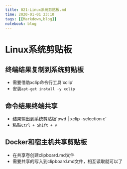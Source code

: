 ```yaml
---
title: 021-Linux系统剪贴板.md
time: 2020-01-01 23:10
tags: [[Markdown,blog]]
notebook: blog
---
```


# Linux系统剪贴板


## 终端结果复制到系统剪贴板

- 需要借助xclip命令行工具'xclip'
- 安装`apt-get install -y xclip`

## 命令结果终端共享

- 结果输出到系统剪贴板'pwd | xclip -selection c'
- 粘贴`Ctrl + Shift + v`


## Docker和宿主机共享剪贴板

- 在共享卷创建clipboard.md文件
- 需要共享的写入到clipboard.md文件，相互读取就可以了
